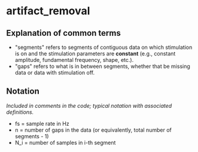 # artifact_removal

## Explanation of common terms
* "segments" refers to segments of contiguous data on which stimulation is on and the stimulation parameters are **constant** (e.g., constant amplitude, fundamental frequency, shape, etc.).
* "gaps" refers to what is in between segments, whether that be missing data or data with stimulation off.

## Notation
*Included in comments in the code; typical notation with associated definitions.*
* fs  = sample rate in Hz
* n   = number of gaps in the data (or equivalently, total number of segments - 1)
* N_i = number of samples in i-th segment
